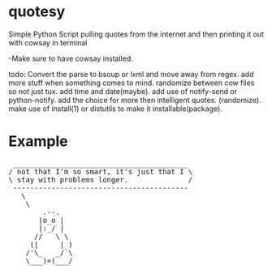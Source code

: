 quotesy
=======

Simple Python Script pulling quotes from the internet and then printing it out with cowsay in terminal

-Make sure to have cowsay installed.

<p>
todo:
Convert the parse to bsoup or lxml and move away from regex.
add more stuff when something comes to mind.
randomize between cow files so not just tux.
add time and date(maybe).
add use of notify-send or python-notify.
add the choice for more then intelligent quotes. (randomize).
make use of install(1) or distutils to make it installable(package).
</p>

Example
=======
<pre>
 _________________________________________ 
/ not that I'm so smart, it's just that I \
\ stay with problems longer.              /
 ----------------------------------------- 
   \
    \
        .--.
       |o_o |
       |:_/ |
      //   \ \
     (|     | )
    /'\_   _/`\
    \___)=(___/

</pre>












